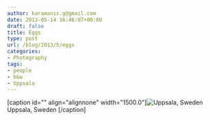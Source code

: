 ```yaml
---
author: karamanis.g@gmail.com
date: 2013-05-14 16:46:07+00:00
draft: false
title: Eggs
type: post
url: /blog/2013/5/eggs
categories:
- Photography
tags:
- people
- b&w
- Uppsala
---
```


[caption id="" align="alignnone" width="1500.0"]![ Uppsala, Sweden ](https://images.squarespace-cdn.com/content/v1/4f3f61bae4b063b909445965/1368549824524-CF9EMPVUFXG0UKFAJIHU/ke17ZwdGBToddI8pDm48kF9aEDQaTpZHfWEO2zppK7Z7gQa3H78H3Y0txjaiv_0fDoOvxcdMmMKkDsyUqMSsMWxHk725yiiHCCLfrh8O1z5QPOohDIaIeljMHgDF5CVlOqpeNLcJ80NK65_fV7S1UX7HUUwySjcPdRBGehEKrDf5zebfiuf9u6oCHzr2lsfYZD7bBzAwq_2wCJyqgJebgg/20130513-R0010017.jpg?format=original)
 Uppsala, Sweden [/caption]
